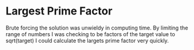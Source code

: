 # Largest Prime Factor

Brute forcing the solution was unwieldy in computing time. By limiting the range of numbers I was checking to be factors of the target value to sqrt(target) I could calculate the largets prime factor very quickly.
